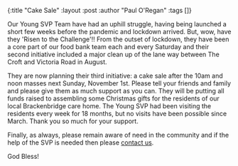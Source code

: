 {:title "Cake Sale"
 :layout :post
 :author "Paul O'Regan"
 :tags []}


Our Young SVP Team have had an uphill struggle, having being launched a short few weeks before the pandemic and lockdown arrived. But, wow, have they 'Risen to the Challenge'!! From the outset of lockdown, they have been a core part of our food bank team each and every Saturday and their second initiative included a major clean up of the lane way between The Croft and Victoria Road in August.

They are now planning their third initiative: a cake sale after the 10am and noon masses next Sunday, November 1st. Please tell your friends and family and please give them as much support as you can. They will be putting all funds raised to assembling some Christmas gifts for the residents of our local Brackenbridge care home. The Young SVP had been visiting the residents every week for 18 months, but no visits have been possible since March. Thank you so much for your support.

Finally, as always, please remain aware of need in the community and if the help of the SVP is needed then please [contact us](../../pages-output/contact/).

God Bless!
